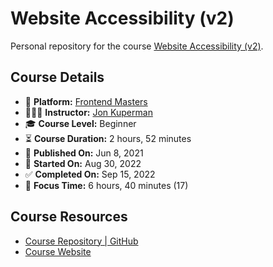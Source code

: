 # Website Accessibility (v2)

Personal repository for the course [Website Accessibility (v2)](https://frontendmasters.com/courses/accessibility-v2/).

## Course Details

- 👾 **Platform:** [Frontend Masters](https://frontendmasters.com/)
- 👨🏻‍💻 **Instructor:** [Jon Kuperman](https://twitter.com/jkup)
- 🎓 **Course Level:** Beginner
- ⏳ **Course Duration:** 2 hours, 52 minutes
- 📅 **Published On:** Jun 8, 2021
- 🏁 **Started On:** Aug 30, 2022
- ✅ **Completed On:** Sep 15, 2022
- 🍅 **Focus Time:** 6 hours, 40 minutes (17)

## Course Resources

- [Course Repository | GitHub](https://github.com/jkup/learn-a11y)
- [Course Website](https://learn-a11y.netlify.app)
